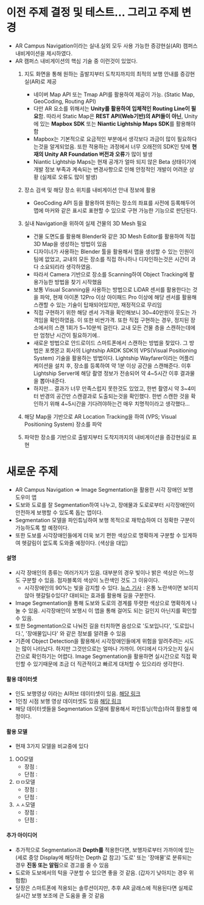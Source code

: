 
# 이전 주제 결정 및 테스트... 그리고 주제 변경
- AR Campus Navigation이라는 실내.실외 모두 사용 가능한 증강현실(AR) 캠퍼스 내비게이션을 제시하였다.
- AR 캠퍼스 내비게이션의 핵심 기술 중 이런것이 있었다.
	1. 지도 화면을 통해 원하는 출발지부터 도착지까지의 최적의 보행 안내를 증강현실(AR)로 제공
		- 네이버 Map API 또는 Tmap API를 활용하여 제공이 가능. (Static Map, GeoCoding, Routing API)
		- 다만 AR 요소를 위해서는 **Unity를 활용하여 입체적인 Routing Line이 필요**함. 따라서 Static Map은 **REST API(Web기반)의 API들이 아닌**, Unity에 있는 **Mapbox SDK** 또는 **Niantic Lightship Maps SDK**를 활용해야함
		- Mapbox는 기본적으로 요금적인 부분에서 생각보다 과금이 많이 필요하다는것을 알게되었음. 또한 적용하는 과정에서 너무 오래전의 SDK인 탓에 **현재의 Unity AR Foundation 버전과 오류**가 많이 발생
		- Niantic Lightship Maps는 현재 공개가 얼마 되지 않은 Beta 상태이기에 개발 정보 부족과 계속되는 변경사항으로 인해 안정적인 개발이 어려운 상황 (실제로 오류도 많이 발생)
	2. 장소 검색 및 해당 장소 위치를 내비게이션 안내 정보에 활용
		- GeoCoding API 등을 활용하여 원하는 장소의 좌표를 사전에 등록해두어 맵에 마커와 같은 표시로 표현할 수 있으로 구현 가능한 기능으로 판단된다.
	3. 실내 Navigation을 위하여 실제 건물의 3D Mesh 필요
		- 건물 도면도를 활용해 Blender와 같은 3D Mesh Editor를 활용하여 직접 3D Map을 생성하는 방법이 있음
		- 디자이너가 사용하는 Blender 툴을 활용해서 맵을 생성할 수 있는 인원이 팀에 없었고, 교내의 모든 장소를 직접 하나하나 디자인하는것은 시간이 과다 소요되리라 생각하였음. 
		- 따라서 Camera 기반으로 장소를 Scanning하여 Object Tracking에 활용가능한 방법을 찾기 시작했음
		- 보통 Visual Scanning을 사용하는 방법으로 LiDAR 센서를 활용한다는 것을 파악, 현재 아이폰 12Pro 이상 아이패드 Pro 이상에 해당 센서를 활용해 스캔할 수 있는 기술이 탑재되어있지만, 재정적으로 무리임
		- 직접 구현하기 위한 해당 센서 가격을 확인해보니 30~40만원이 웃도는 가격임을 확인하였음. 이 또한 비싼가격. 또한 직접 구현하는 경우, 정지된 장소에서의 스캔 1회가 5~10분씩 걸린다. 교내 모든 건물 층을 스캔하는데에만 엄청난 시간이 필요하기에..
		- 새로운 방법으로 안드로이드 스마트폰에서 스캔하는 방법을 찾았다. 그 방법은 포켓몬고 회사의 Lightship ARDK SDK의 VPS(Visual Positioning System) 기술을 활용하는 방법이다. Lightship Wayfarer이라는 어플리케이션을 설치 후, 장소를 등록하여 약 1분 이상 공간을 스캔해준다. 이후 Lightship Server에 해당 촬영 정보가 전송되어 약 4~5시간 이후 결과물을 뽑아내준다.
		- 하지만... 결과가 너무 만족스럽지 못한것도 있었고, 한번 촬영시 약 3~4미터 반경의 공간만 스캔결과로 도출되는것을 확인했다. 한번 스캔한 것을 확인하기 위해 4~5시간을 기다려야하는건 매우 치명적이라고 생각했다...
	
	
	1. 해당 Map을 기반으로 AR Location Tracking을 하여 (VPS; Visual Positioning System) 장소를 파악
	2. 파악한 장소를 기반으로 출발지부터 도착지까지의 내비게이션을 증강현실로 표현
# 새로운 주제
- AR Campus Navigation => Image Segmentation을 활용한 시각 장애인 보행 도우미 앱
- 도보와 도로를 잘 Segmentation하여 나누고, 장애물과 도로로부터 시각장애인이 안전하게 보행할 수 있도록 돕는 앱이다.
- Segmentation 모델을 파인튜닝하여 보행 목적으로 재학습하여 더 정확한 구분이 가능하도록 할 예정이다.
- 또한 도보를 시각장애인들에게 더욱 보기 편한 색상으로 명확하게 구분할 수 있게하여 헷갈림이 없도록 도와줄 예정이다.  (색상을 대입)
#### 설명
- 시각 장애인의 종류는 여러가지가 있음. 대부분의 경우 빛이나 밝은 색상은 어느정도 구분할 수 있음. 점자블록의 색상이 노란색인 것도 그 이유이다.
	- 시각장애인의 90%는 빛을 감지할 수 있다. [뉴스 기사](https://news.kbs.co.kr/news/pc/view/view.do?ncd=5169488) : 온통 노란색이면 보이지않아 헷갈릴수있다? 대비되는 효과를 활용해 길을 구분한다.
- Image Segmentation을 통해 도보와 도로의 경계를 뚜렷한 색상으로 명확하게 나눌 수 있음. 시각장애인이 보행시 이 앱을 통해 걸어도 되는 길인지 아닌지를 확인할 수 있음.
- 또한 Segmentation으로 나눠진 길을 터치하면 음성으로 '도보입니다', '도로입니다.', '장애물입니다' 와 같은 정보를 알려줄 수 있음
- 기존에 Object Detection을 활용해서 시각장애인들에게 위험을 알려주려는 시도는 많이 나타났다. 하지만 그것만으로는 얼마나 가까이. 어디에서 다가오는지 실시간으로 확인하기는 어렵다. Image Segmentation을 활용하면 실시간으로 직접 확인할 수 있기때문에 조금 더 직관적이고 빠르게 대처할 수 있으리라 생각한다.
#### 활용 데이터셋
- 인도 보행영상 이라는 AI허브 데이터셋이 있음. [해당 링크](https://aihub.or.kr/aihubdata/data/view.do?currMenu=115&topMenu=100&aihubDataSe=realm&dataSetSn=189)
- 1인칭 시점 보행 영상 데이터셋도 있음 [해당 링크](https://aihub.or.kr/aihubdata/data/view.do?currMenu=&topMenu=&aihubDataSe=data&dataSetSn=159)
- 해당 데이터셋들을 Segmentation 모델에 활용해서 파인튜닝(학습)하여 활용할 예정이다.
#### 활용 모델
- 현재 3가지 모델을 비교중에 있다
1. OO모델
	- 장점 : 
	- 단점 : 
2. ㅁㅁ모델
	- 장점 : 
	- 단점 :
3. ㅅㅅ모델
	- 장점 :
	- 단점 :
#### 추가 아이디어
- 추가적으로 Segmentation과 **Depth를** 적용한다면, 보행자로부터 가까이에 있는 (세로 중앙 Display에 해당하는 Depth 값 참고) '도로' 또는 '장애물'로 분류되는 경우 **진동 또는 알림**으로 경고를 줄 수 있음
- 도로와 도보에서의 턱을 구분할 수 있으면 좋을 것 같음. (갑자기 낮아지는 경우 위험함)
- 당장은 스마트폰에 적용되는 솔루션이지만, 추후 AR 글래스에 적용된다면 실제로 실시간 보행 보조에 큰 도움을 줄 것 같음